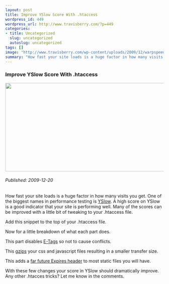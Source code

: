 ```yaml
--- 
layout: post
title: Improve YSlow Score With .htaccess
wordpress_id: 449
wordpress_url: http://www.travisberry.com/?p=449
categories: 
- title: Uncategorized
  slug: uncategorized
  autoslug: uncategorized
tags: []
image: "http://www.travisberry.com/wp-content/uploads/2009/12/warpspeed.jpg"
summary: "How fast your site loads is a huge factor in how many visits you get. One of the biggest names in performance testing is YSlow. A high score on YSlow is a good indicator that your site is performing well."
---
```

<article class="post clearfix">
  <h3>Improve YSlow Score With .htaccess</h3>
  <a href="http://www.flickr.com/photos/markjsebastian/3114597691/" class="postImageLink"><img src="http://www.travisberry.com/wp-content/uploads/2009/12/warpspeed.jpg" alt="" class="thumbnail alignleft" width=640 height=280 /></a>
  <h6>Published: 2009-12-20</h6>

How fast your site loads is a huge factor in how many visits you get. One of the biggest names in performance testing is [YSlow](http://developer.yahoo.com/yslow/). A high score on YSlow is a good indicator that your site is performing well. Many of the scores can be improved with a little bit of tweaking to your .htaccess file.
<div class="clearfix"></div>
Add this snippet to the top of your .htaccess file.

<script src="https://gist.github.com/1176878.js?file=example1.txt"></script>

Now for a little breakdown of what each part does.

This part disables [E-Tags](http://en.wikipedia.org/wiki/HTTP_ETag) so not to cause conflicts.

<script src="https://gist.github.com/1176878.js?file=example2.txt"></script>

This [gzips](http://en.wikipedia.org/wiki/Gzip) your css and javascript files resulting in a smaller transfer size.

<script src="https://gist.github.com/1176878.js?file=example3.txt"></script>

This adds a [far future Expires header](http://www.askapache.com/htaccess/apache-speed-expires.html) to most static files you will have. 

<script src="https://gist.github.com/1176878.js?file=example4.txt"></script>

With these few changes your score in YSlow should dramatically improve. Any other .htacces tricks? Let me know in the comments.
</article>